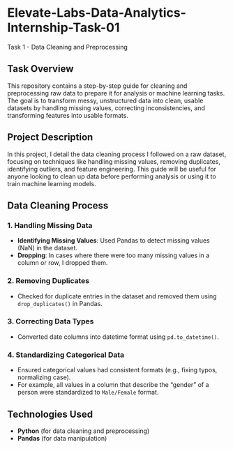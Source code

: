 # Elevate-Labs-Data-Analytics-Internship-Task-01
Task 1 - Data Cleaning and Preprocessing

## Task Overview
This repository contains a step-by-step guide for cleaning and preprocessing raw data to prepare it for analysis or machine learning tasks. The goal is to transform messy, unstructured data into clean, usable datasets by handling missing values, correcting inconsistencies, and transforming features into usable formats.

## Project Description
In this project, I detail the data cleaning process I followed on a raw dataset, focusing on techniques like handling missing values, removing duplicates, identifying outliers, and feature engineering. This guide will be useful for anyone looking to clean up data before performing analysis or using it to train machine learning models.

## Data Cleaning Process
### 1. **Handling Missing Data**
   - **Identifying Missing Values**: Used Pandas to detect missing values (NaN) in the dataset.
   - **Dropping**: In cases where there were too many missing values in a column or row, I dropped them.

### 2. **Removing Duplicates**
   - Checked for duplicate entries in the dataset and removed them using `drop_duplicates()` in Pandas.

### 3. **Correcting Data Types**
   - Converted date columns into datetime format using `pd.to_datetime()`.

### 4. **Standardizing Categorical Data**
   - Ensured categorical values had consistent formats (e.g., fixing typos, normalizing case).
   - For example, all values in a column that describe the “gender” of a person were standardized to `Male/Female` format.


## Technologies Used
- **Python** (for data cleaning and preprocessing)
- **Pandas** (for data manipulation)

